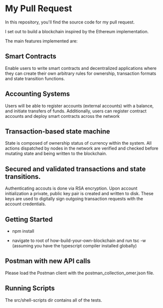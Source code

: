 # My Pull Request

In this repository, you'll find the source code for my pull request.

I set out to build a blockchain inspired by the Ethereum implementation.

The main features implemented are:

## Smart Contracts

Enable users to write smart contracts and decentralized applications where they can create their own arbitrary rules for ownership, transaction formats and state transition functions.

## Accounting Systems

Users will be able to register accounts (external accounts) with a balance, and initiate transfers of funds. Additionally, users can register contract accounts and deploy smart contracts across the network

## Transaction-based state machine

State is composed of ownership status of currency within the system. All actions dispatched by nodes in the network are verified and checked before mutating state and being written to the blockchain.

## Secured and validated transactions and state transitions.

Authenticating accouts is done via RSA encryption. Upon account initialization a private, public key pair is created and written to disk. These keys are used to digitally sign outgoing transaction requests with the account credentials.

## Getting Started

* npm install

* navigate to root of how-build-your-own-blockchain and run tsc -w (assuming you have the typescript compiler installed globally)

## Postman with new API calls

Please load the Postman client with the postman_collection_omer.json file.

## Running Scripts

The src/shell-scripts dir contains all of the tests.
